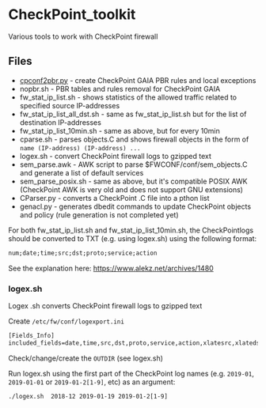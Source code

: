 # CheckPoint_toolkit
Various tools to work with CheckPoint firewall

## Files

* [cpconf2pbr.py](https://github.com/AlekzNet/CheckPoint-toolkit/blob/master/doc/cpconf2pbr.md) - create CheckPoint GAIA PBR rules and local exceptions
* nopbr.sh - PBR tables and rules removal for CheckPoint GAIA 
* fw_stat_ip_list.sh - shows statistics of the allowed traffic related to specified source IP-addresses
* fw_stat_ip_list_all_dst.sh - same as fw_stat_ip_list.sh but for the list of destination IP-addresses
* fw_stat_ip_list_10min.sh - same as above, but for every 10min
* cparse.sh - parses objects.C and shows firewall objects in the form of `name (IP-address) (IP-address) ...`
* logex.sh - convert CheckPoint firewall logs to gzipped text
* sem_parse.awk - AWK script to parse $FWCONF/conf/sem_objects.C and generate a list of default services
* sem_parse_posix.sh - same as above, but it's compatible POSIX AWK (CheckPoint AWK is very old and does not support GNU extensions)
* CParser.py - converts a CheckPoint .C file into a pthon list
* genacl.py - generates dbedit commands to update CheckPoint objects and policy (rule generation is not completed yet)

For both fw_stat_ip_list.sh and fw_stat_ip_list_10min.sh, the CheckPointlogs should be converted to TXT (e.g. using logex.sh) using the following format:

```txt
num;date;time;src;dst;proto;service;action
```
See the explanation here: https://www.alekz.net/archives/1480

### logex.sh

Logex .sh converts CheckPoint firewall logs to gzipped text

Create `/etc/fw/conf/logexport.ini`
```txt
[Fields_Info]
included_fields=date,time,src,dst,proto,service,action,xlatesrc,xlatedst,peer gateway,<REST_OF_FIELDS>
```

Check/change/create the `OUTDIR` (see logex.sh)

Run logex.sh using the first part of the CheckPoint log names (e.g. `2019-01`, `2019-01-01` or  `2019-01-2[1-9]`, etc) as an argument:

```txt
./logex.sh  2018-12 2019-01-19 2019-01-2[1-9] 
```

